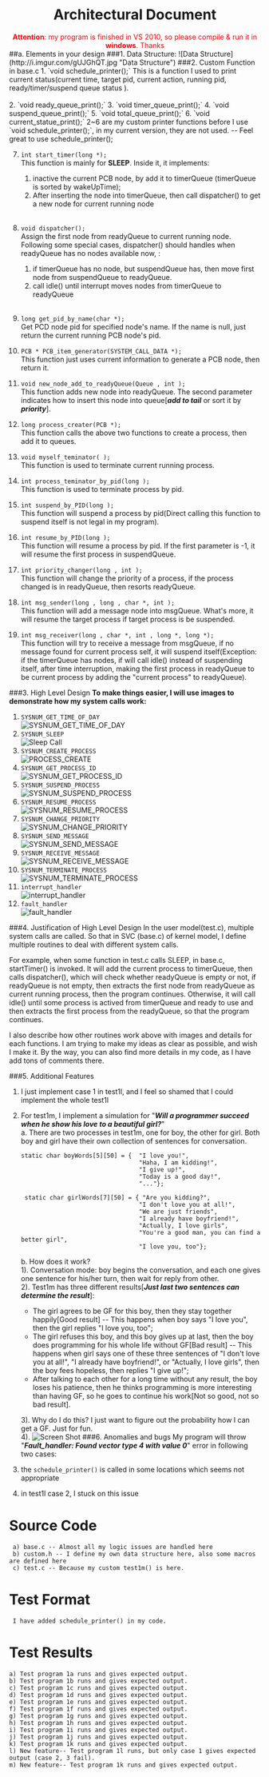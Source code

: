 <h1 style="text-align:center;">Architectural Document </h1>
<section style="text-align:center; color:red"><b>Attention</b>: my program is finished in VS 2010, so please compile & run it in <b>windows</b>. Thanks</section>
##a. Elements in your design
###1. Data Structure:
![Data Structure](http://i.imgur.com/gUJGhQT.jpg "Data Structure")
###2. Custom Function in base.c
1. `void schedule_printer();`   
This is a function I used to print current status(current time, target pid, current action, running pid, ready/timer/suspend queue status ).   <br/><br/>
2. `void ready_queue_print();`
3. `void timer_queue_print();`
4. `void suspend_queue_print();`
5. `void total_queue_print();`
6. `void current_statue_print();`    
2~6 are my custom printer functions before I use `void schedule_printer();`, in my current version, they are not used. -- Feel great to use schedule_printer();

7. `int start_timer(long *);`   
This function is mainly for **SLEEP**. Inside it, it implements:    
	1. inactive the current PCB node, by add it to timerQueue (timerQueue is sorted by wakeUpTime); 
	2. After inserting the node into timerQueue, then call dispatcher() to get a new node for current running node <br/><br/>
	
8. `void dispatcher();`    
Assign the first node from readyQueue to current running node. Following some special cases, dispatcher() should handles when readyQueue has no nodes available now, :    
	1. if timerQueue has no node, but suspendQueue has, then move first node from suspendQueue to readyQueue.
	2. call idle() until interrupt moves nodes from timerQueue to readyQueue<br/><br/>

9. `long get_pid_by_name(char *);`  
Get PCD node pid for specified node's name. If the name is null, just return the current running PCB node's pid.

10. `PCB * PCB_item_generator(SYSTEM_CALL_DATA *);`    
This function just uses current information to generate a PCB node, then return it.

11. `void new_node_add_to_readyQueue(Queue , int );`     
This function adds new node into readyQueue. The second parameter indicates how to insert this node into queue[***add to tail*** or sort it by ***priority***].

12. `long process_creater(PCB *);`      
This function calls the above two functions to create a process, then add it to queues.

13. `void myself_teminator( );`    
This function is used to terminate current running process.

14. `int process_teminator_by_pid(long );`    
This function is used to terminate  process by pid.

15. `int suspend_by_PID(long );`   
This function will suspend a process by pid(Direct calling this function to suspend itself is not legal in my program).

16. `int resume_by_PID(long );`   
This function will resume a process by pid. If the first parameter is -1, it will resume the first process in suspendQueue.

17. `int priority_changer(long , int );`     
This function will change the priority of a process, if the process changed is in readyQueue, then resorts readyQueue. 

18. `int msg_sender(long , long , char *, int );`     
This function will add a message node into msgQueue. What's more, it will resume the target process if target process is be suspended.

19. `int msg_receiver(long , char *, int , long *, long *);`    
This function will try to receive a message from msgQueue, if no message found for current process self, it will suspend itself(Exception: if the timerQueue has nodes, if will call idle() instead of suspending itself, after time interruption, making the first process in readyQueue to be current process by adding the "current process" to readyQueue).

###3. High Level Design
**To make things easier, I will use images to demonstrate how my system calls work:**    

1. `SYSNUM_GET_TIME_OF_DAY`    
![SYSNUM_GET_TIME_OF_DAY](http://i.imgur.com/t4zzHIU.jpg "SYSNUM_GET_TIME_OF_DAY")
2. `SYSNUM_SLEEP`  
![Sleep Call](http://i.imgur.com/eMo8yci.jpg "SYSNUM_SLEEP")
3. `SYSNUM_CREATE_PROCESS`    
![PROCESS_CREATE](http://i.imgur.com/g3I03ly.jpg "SYSNUM_CREATE_PROCESS")
4. `SYSNUM_GET_PROCESS_ID`   
![](http://i.imgur.com/iccFYab.jpg "SYSNUM_GET_PROCESS_ID")
5. `SYSNUM_SUSPEND_PROCESS`    
![SYSNUM_SUSPEND_PROCESS](http://i.imgur.com/b5SM0Rc.jpg "SYSNUM_SUSPEND_PROCESS")
6. `SYSNUM_RESUME_PROCESS`     
![SYSNUM_RESUME_PROCESS](http://i.imgur.com/EzldeKq.jpg "SYSNUM_RESUME_PROCESS")
7. `SYSNUM_CHANGE_PRIORITY`    
![SYSNUM_CHANGE_PRIORITY](http://i.imgur.com/WgoilY7.jpg "SYSNUM_CHANGE_PRIORITY")
8. `SYSNUM_SEND_MESSAGE`     
![SYSNUM_SEND_MESSAGE](http://i.imgur.com/Tt2sl15.jpg "SYSNUM_SEND_MESSAGE")
9. `SYSNUM_RECEIVE_MESSAGE`     
![SYSNUM_RECEIVE_MESSAGE](http://i.imgur.com/BmlcX7G.jpg "SYSNUM_RECEIVE_MESSAGE")
10. `SYSNUM_TERMINATE_PROCESS`     
![SYSNUM_TERMINATE_PROCESS](http://i.imgur.com/46gEVXd.jpg "SYSNUM_TERMINATE_PROCESS")  
11. `interrupt_handler`    
![interrupt_handler](http://i.imgur.com/grvMXg4.jpg "interrupt_handler")
12. `fault_handler`    
![fault_handler](http://i.imgur.com/nOIz5ts.jpg "fault_handler")    

###4. Justification of High Level Design
In the user model(test.c), multiple system calls are called. So that in SVC (base.c) of kernel model, I define multiple routines to deal with different system calls.   

For example, when some function in test.c calls SLEEP, in base.c, startTimer() is invoked. It will add the current process to timerQueue, then calls dispatcher(), which will check whether readyQueue is empty or not, if readyQueue is not empty, then extracts the first node from readyQueue as current running process, then the program continues. Otherwise, it will call idle() until some process is actived from timerQueue and ready to use and then extracts the first process from the readyQueue, so that the program continues.

I also describe how other routines work above with images and details for each functions. I am trying to make my ideas as clear as possible, and wish I make it. By the way, you can also find more details in my code, as I have add tons of comments there.   

###5. Additional Features
1. I just implement case 1 in test1l, and I feel so shamed that I could implement the whole test1l
2. For test1m, I implement a simulation for "***Will a programmer succeed when he show his love to a beautiful girl?***"   
	a. There are two processes in test1m, one for boy, the other for girl. Both boy and girl have their own collection of sentences for conversation. 
	<pre><code>static char boyWords[5][50] = {  "I love you!", 
                                 	"Haha, I am kidding!", 
                                 	"I give up!", 
                                 	"Today is a good day!", 
                                	"..."};    

	static char girlWords[7][50] = { "Are you kidding?", 
                                 	"I don't love you at all!", 
                                 	"We are just friends",
                                 	"I already have boyfriend!", 
                                 	"Actually, I love girls",
                                 	"You're a good man, you can find a better girl",
                                 	"I love you, too"}; </code></pre>    


	b.  How does it work?   
	1). Conversation mode: boy begins the conversation, and each one gives one sentence for his/her turn, then wait for reply from other.    
	2).  Test1m has three different results[***Just last two sentences can determine the result***]:  
	- The girl agrees to be GF for this boy, then they stay together happily[Good result] -- This happens when boy says "I love you", then the girl replies "I love you, too";      
	- The girl refuses this boy, and this boy gives up at last, then the boy does programming for his whole life without GF[Bad result] -- This happens when girl says one of these three sentences of "I don't love you at all!", "I already have boyfriend!", or "Actually, I love girls", then the boy fees hopeless, then replies "I give up!";            
	- After talking to each other for a long time without any result, the boy loses his patience, then he thinks programming is more interesting than having GF, so he goes to continue his work[Not so good, not so bad result].   
	
	3). Why do I do this? I just want to figure out the probability how I can get a GF. Just for fun.  
	4). ![Screen Shot](http://i.imgur.com/9BuoXeF.jpg "Happy Ending")
###6. Anomalies and bugs
My program will throw "***Fault_handler: Found vector type 4 with value 0***" error in following two cases:    
1. the `schedule_printer()` is called in some locations which seems not appropriate  
2. in test1l case 2, I stuck on this issue

Source Code
========

     a) base.c -- Almost all my logic issues are handled here
     b) custom.h -- I define my own data structure here, also some macros are defined here
	 c) test.c -- Because my custom test1m() is here.

Test Format
=======
     I have added schedule_printer() in my code.

Test Results
======
	a) Test program 1a runs and gives expected output.
	b) Test program 1b runs and gives expected output.
    c) Test program 1c runs and gives expected output.
    d) Test program 1d runs and gives expected output.
    e) Test program 1e runs and gives expected output.
    f) Test program 1f runs and gives expected output.
    g) Test program 1g runs and gives expected output.
    h) Test program 1h runs and gives expected output.
    i) Test program 1i runs and gives expected output.
    j) Test program 1j runs and gives expected output.
    k) Test program 1k runs and gives expected output.
    l) New feature-- Test program 1l runs, but only case 1 gives expected output (case 2, 3 fail).
	m) New feature-- Test program 1k runs and gives expected output.
